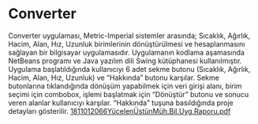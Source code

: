 # Converter
Converter uygulaması, Metric-Imperial sistemler arasında; Sıcaklık, Ağırlık, Hacim, Alan, Hız, Uzunluk birimlerinin dönüştürülmesi ve hesaplanmasını sağlayan bir bilgisayar uygulamasıdır. Uygulamanın kodlama aşamasında NetBeans programı ve Java yazılım dili Swing kütüphanesi kullanılmıştır. Uygulama başlatıldığında kullanıcıyı 6 adet sekme butonu (Sıcaklık, Ağırlık, Hacim, Alan, Hız, Uzunluk) ve “Hakkında” butonu karşılar. Sekme butonlarına tıklandığında dönüşüm yapabilmek için veri girişi alanı, birim seçimi için combobox, işlemi başlatmak için “Dönüştür” butonu ve sonucu veren alanlar kullanıcıyı karşılar. “Hakkında” tuşuna basıldığında proje detayları gösterilir.
[1811012066YücelenÜstünMüh.Bil.Uyg.Raporu.pdf](https://github.com/yucelenn/Converter/files/9942232/1811012066YucelenUstunMuh.Bil.Uyg.Raporu.pdf)
